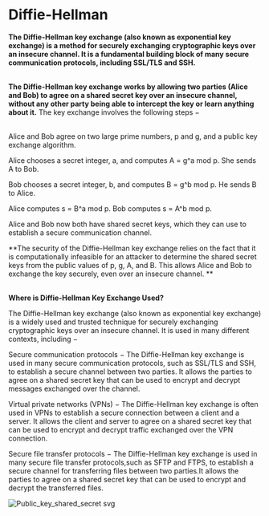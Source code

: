 # Diffie-Hellman


**The Diffie-Hellman key exchange (also known as exponential key exchange) is a method for securely exchanging cryptographic keys over an insecure channel. It is a fundamental building block of many secure communication protocols, including SSL/TLS and SSH.<br><br>**

**The Diffie-Hellman key exchange works by allowing two parties (Alice and Bob) to agree on a shared secret key over an insecure channel, without any other party being able to intercept the key or learn anything about it.** The key exchange involves the following steps −<br><br> 


Alice and Bob agree on two large prime numbers, p and g, and a public key exchange algorithm.<br>

Alice chooses a secret integer, a, and computes A = g^a mod p. She sends A to Bob.<br>

Bob chooses a secret integer, b, and computes B = g^b mod p. He sends B to Alice.<br>

Alice computes s = B^a mod p. Bob computes s = A^b mod p.<br>

Alice and Bob now both have shared secret keys, which they can use to establish a secure communication channel.<br>

**The security of the Diffie-Hellman key exchange relies on the fact that it is computationally infeasible for an attacker to determine the shared secret keys from the public values of p, g, A, and B. This allows Alice and Bob to exchange the key securely, even over an insecure channel.  **<br><br>

**Where is Diffie-Hellman Key Exchange Used?**

The Diffie-Hellman key exchange (also known as exponential key exchange) is a widely used and trusted technique for securely exchanging cryptographic keys over an insecure channel. It is used in many different contexts, including −<br>

Secure communication protocols − The Diffie-Hellman key exchange is used in many secure communication protocols, such as SSL/TLS and SSH, to establish a secure channel between two parties. It allows the parties to agree on a shared secret key that can be used to encrypt and decrypt messages exchanged over the channel.<br>

Virtual private networks (VPNs) − The Diffie-Hellman key exchange is often used in VPNs to establish a secure connection between a client and a server. It allows the client and server to agree on a shared secret key that can be used to encrypt and decrypt traffic exchanged over the VPN connection.<br>

Secure file transfer protocols − The Diffie-Hellman key exchange is used in many secure file transfer protocols,such as SFTP and FTPS, to establish a secure channel for transferring files between two parties.It allows the parties to agree on a shared secret key that can be used to encrypt and decrypt the transferred files.<br>

![Public_key_shared_secret svg](https://github.com/bensonjose/Diffie-Hellman-Explained/assets/90842204/19b6ecf6-72a3-4841-ba38-b81fa3d391ee)


